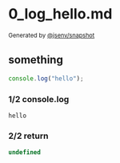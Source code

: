 # 0_log_hello.md

<sub>
  Generated by <a href="https://github.com/jsenv/core/tree/main/packages/independent/snapshot">@jsenv/snapshot</a>
</sub>

## something

```js
console.log("hello");
```

### 1/2 console.log

```console
hello
```

### 2/2 return

```js
undefined
```